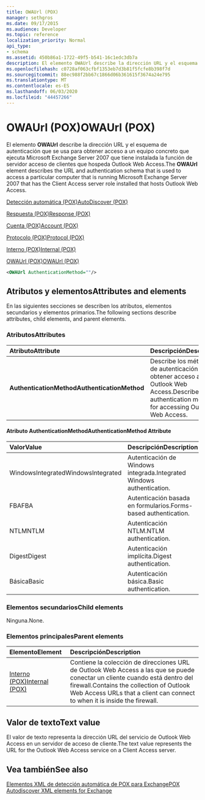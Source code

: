 ```yaml
---
title: OWAUrl (POX)
manager: sethgros
ms.date: 09/17/2015
ms.audience: Developer
ms.topic: reference
localization_priority: Normal
api_type:
- schema
ms.assetid: 450b86a1-1722-49f5-b541-16c1edc3db7a
description: El elemento OWAUrl describe la dirección URL y el esquema de autenticación que se usa para obtener acceso a un equipo concreto que ejecuta Microsoft Exchange Server 2007 que tiene instalada la función de servidor acceso de clientes que hospeda Outlook Web Access.
ms.openlocfilehash: c0728af063cfbf1353eb7d3b81f5fcfe8b398f7d
ms.sourcegitcommit: 88ec988f2bb67c1866d06b361615f3674a24e795
ms.translationtype: MT
ms.contentlocale: es-ES
ms.lasthandoff: 06/03/2020
ms.locfileid: "44457266"
---
```

# <a name="owaurl-pox"></a><span data-ttu-id="a0fc3-103">OWAUrl (POX)</span><span class="sxs-lookup"><span data-stu-id="a0fc3-103">OWAUrl (POX)</span></span>

<span data-ttu-id="a0fc3-104">El elemento **OWAUrl** describe la dirección URL y el esquema de autenticación que se usa para obtener acceso a un equipo concreto que ejecuta Microsoft Exchange Server 2007 que tiene instalada la función de servidor acceso de clientes que hospeda Outlook Web Access.</span><span class="sxs-lookup"><span data-stu-id="a0fc3-104">The **OWAUrl** element describes the URL and authentication schema that is used to access a particular computer that is running Microsoft Exchange Server 2007 that has the Client Access server role installed that hosts Outlook Web Access.</span></span> 
  
[<span data-ttu-id="a0fc3-105">Detección automática (POX)</span><span class="sxs-lookup"><span data-stu-id="a0fc3-105">AutoDiscover (POX)</span></span>](autodiscover-pox.md)
  
[<span data-ttu-id="a0fc3-106">Respuesta (POX)</span><span class="sxs-lookup"><span data-stu-id="a0fc3-106">Response (POX)</span></span>](response-pox.md)
  
[<span data-ttu-id="a0fc3-107">Cuenta (POX)</span><span class="sxs-lookup"><span data-stu-id="a0fc3-107">Account (POX)</span></span>](account-pox.md)
  
[<span data-ttu-id="a0fc3-108">Protocolo (POX)</span><span class="sxs-lookup"><span data-stu-id="a0fc3-108">Protocol (POX)</span></span>](protocol-pox.md)
  
[<span data-ttu-id="a0fc3-109">Interno (POX)</span><span class="sxs-lookup"><span data-stu-id="a0fc3-109">Internal (POX)</span></span>](internal-pox.md)
  
[<span data-ttu-id="a0fc3-110">OWAUrl (POX)</span><span class="sxs-lookup"><span data-stu-id="a0fc3-110">OWAUrl (POX)</span></span>](owaurl-pox.md)
  
```xml
<OWAUrl AuthenticationMethod=""/>
```

## <a name="attributes-and-elements"></a><span data-ttu-id="a0fc3-111">Atributos y elementos</span><span class="sxs-lookup"><span data-stu-id="a0fc3-111">Attributes and elements</span></span>

<span data-ttu-id="a0fc3-112">En las siguientes secciones se describen los atributos, elementos secundarios y elementos primarios.</span><span class="sxs-lookup"><span data-stu-id="a0fc3-112">The following sections describe attributes, child elements, and parent elements.</span></span>
  
### <a name="attributes"></a><span data-ttu-id="a0fc3-113">Atributos</span><span class="sxs-lookup"><span data-stu-id="a0fc3-113">Attributes</span></span>

|<span data-ttu-id="a0fc3-114">**Atributo**</span><span class="sxs-lookup"><span data-stu-id="a0fc3-114">**Attribute**</span></span>|<span data-ttu-id="a0fc3-115">**Descripción**</span><span class="sxs-lookup"><span data-stu-id="a0fc3-115">**Description**</span></span>|
|:-----|:-----|
|<span data-ttu-id="a0fc3-116">**AuthenticationMethod**</span><span class="sxs-lookup"><span data-stu-id="a0fc3-116">**AuthenticationMethod**</span></span> <br/> |<span data-ttu-id="a0fc3-117">Describe los métodos de autenticación para obtener acceso a Outlook Web Access.</span><span class="sxs-lookup"><span data-stu-id="a0fc3-117">Describes the authentication methods for accessing Outlook Web Access.</span></span>  <br/> |
   
#### <a name="authenticationmethod-attribute"></a><span data-ttu-id="a0fc3-118">Atributo AuthenticationMethod</span><span class="sxs-lookup"><span data-stu-id="a0fc3-118">AuthenticationMethod Attribute</span></span>

|<span data-ttu-id="a0fc3-119">**Valor**</span><span class="sxs-lookup"><span data-stu-id="a0fc3-119">**Value**</span></span>|<span data-ttu-id="a0fc3-120">**Descripción**</span><span class="sxs-lookup"><span data-stu-id="a0fc3-120">**Description**</span></span>|
|:-----|:-----|
|<span data-ttu-id="a0fc3-121">WindowsIntegrated</span><span class="sxs-lookup"><span data-stu-id="a0fc3-121">WindowsIntegrated</span></span>  <br/> |<span data-ttu-id="a0fc3-122">Autenticación de Windows integrada.</span><span class="sxs-lookup"><span data-stu-id="a0fc3-122">Integrated Windows authentication.</span></span>  <br/> |
|<span data-ttu-id="a0fc3-123">FBA</span><span class="sxs-lookup"><span data-stu-id="a0fc3-123">FBA</span></span>  <br/> |<span data-ttu-id="a0fc3-124">Autenticación basada en formularios.</span><span class="sxs-lookup"><span data-stu-id="a0fc3-124">Forms-based authentication.</span></span>  <br/> |
|<span data-ttu-id="a0fc3-125">NTLM</span><span class="sxs-lookup"><span data-stu-id="a0fc3-125">NTLM</span></span>  <br/> |<span data-ttu-id="a0fc3-126">Autenticación NTLM.</span><span class="sxs-lookup"><span data-stu-id="a0fc3-126">NTLM authentication.</span></span>  <br/> |
|<span data-ttu-id="a0fc3-127">Digest</span><span class="sxs-lookup"><span data-stu-id="a0fc3-127">Digest</span></span>  <br/> |<span data-ttu-id="a0fc3-128">Autenticación implícita.</span><span class="sxs-lookup"><span data-stu-id="a0fc3-128">Digest authentication.</span></span>  <br/> |
|<span data-ttu-id="a0fc3-129">Básica</span><span class="sxs-lookup"><span data-stu-id="a0fc3-129">Basic</span></span>  <br/> |<span data-ttu-id="a0fc3-130">Autenticación básica.</span><span class="sxs-lookup"><span data-stu-id="a0fc3-130">Basic authentication.</span></span>  <br/> |
   
### <a name="child-elements"></a><span data-ttu-id="a0fc3-131">Elementos secundarios</span><span class="sxs-lookup"><span data-stu-id="a0fc3-131">Child elements</span></span>

<span data-ttu-id="a0fc3-132">Ninguna.</span><span class="sxs-lookup"><span data-stu-id="a0fc3-132">None.</span></span>
  
### <a name="parent-elements"></a><span data-ttu-id="a0fc3-133">Elementos principales</span><span class="sxs-lookup"><span data-stu-id="a0fc3-133">Parent elements</span></span>

|<span data-ttu-id="a0fc3-134">**Elemento**</span><span class="sxs-lookup"><span data-stu-id="a0fc3-134">**Element**</span></span>|<span data-ttu-id="a0fc3-135">**Descripción**</span><span class="sxs-lookup"><span data-stu-id="a0fc3-135">**Description**</span></span>|
|:-----|:-----|
|[<span data-ttu-id="a0fc3-136">Interno (POX)</span><span class="sxs-lookup"><span data-stu-id="a0fc3-136">Internal (POX)</span></span>](internal-pox.md) <br/> |<span data-ttu-id="a0fc3-137">Contiene la colección de direcciones URL de Outlook Web Access a las que se puede conectar un cliente cuando está dentro del firewall.</span><span class="sxs-lookup"><span data-stu-id="a0fc3-137">Contains the collection of Outlook Web Access URLs that a client can connect to when it is inside the firewall.</span></span>  <br/> |
   
## <a name="text-value"></a><span data-ttu-id="a0fc3-138">Valor de texto</span><span class="sxs-lookup"><span data-stu-id="a0fc3-138">Text value</span></span>

<span data-ttu-id="a0fc3-139">El valor de texto representa la dirección URL del servicio de Outlook Web Access en un servidor de acceso de cliente.</span><span class="sxs-lookup"><span data-stu-id="a0fc3-139">The text value represents the URL for the Outlook Web Access service on a Client Access server.</span></span>
  
## <a name="see-also"></a><span data-ttu-id="a0fc3-140">Vea también</span><span class="sxs-lookup"><span data-stu-id="a0fc3-140">See also</span></span>



[<span data-ttu-id="a0fc3-141">Elementos XML de detección automática de POX para Exchange</span><span class="sxs-lookup"><span data-stu-id="a0fc3-141">POX Autodiscover XML elements for Exchange</span></span>](pox-autodiscover-xml-elements-for-exchange.md)

